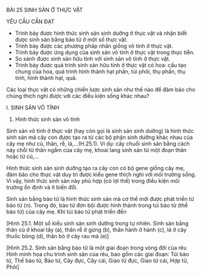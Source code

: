 BÀI 25 SINH SẢN Ở THỰC VẬT

YÊU CẦU CẦN ĐẠT
- Trình bày được hình thức sinh sản sinh dưỡng ở thực vật và nhận biết được sinh sản bằng bào tử ở một số thực vật.
- Trình bày được các phương pháp nhân giống vô tính ở thực vật.
- Trình bày được ứng dụng của sinh sản vô tính ở thực vật trong thực tiễn.
- So sánh được sinh sản hữu tính với sinh sản vô tính ở thực vật.
- Trình bày được quá trình sinh sản hữu tính ở thực vật có hoa: cấu tạo chung của hoa, quá trình hình thành hạt phấn, túi phôi, thụ phấn, thụ tinh, hình thành hạt, quả.

Các loại thực vật có những chiến lược sinh sản như thế nào để đảm bảo cho chúng thích nghi được với các điều kiện sống khác nhau?

I. SINH SẢN VÔ TÍNH

1. Hình thức sinh sản vô tính

Sinh sản vô tính ở thực vật (hay còn gọi là sinh sản sinh dưỡng) là hình thức sinh sản mà cây con được tạo ra từ các bộ phận sinh dưỡng khác nhau của cây mẹ như củ, thân, rễ, lá,...(H.25.1). Ví dụ: cây chuối sinh sản bằng cách nảy chồi từ thân ngầm của cây mẹ, khoai lang sinh sản từ một đoạn thân hoặc từ củ,...

Hình thức sinh sản sinh dưỡng tạo ra cây con có bộ gene giống cây mẹ, đảm bảo cho thực vật duy trì được kiểu gene thích nghi với môi trường sống. Vì vậy, hình thức sinh sản này phù hợp (có lợi thế) trong điều kiện môi trường ổn định và ít biến đổi.

Sinh sản bằng bào tử là hình thức sinh sản mà cơ thể mới được phát triển từ bào tử (n). Trong đó, bào tử đơn bội được hình thành trong túi bào tử (thể bào tử) của cây mẹ. Khi túi bào tử phát triển đến

[Hình 25.1. Một số kiểu sinh sản sinh dưỡng trong tự nhiên.
Sinh sản bằng thân củ ở khoai tây (a), thân rễ ở gừng (b), thân hành ở hành (c), lá ở cây thuốc bỏng (d), thân bò ở cây rau má (e)]

[Hình 25.2. Sinh sản bằng bào tử là một giai đoạn trong vòng đời của rêu
Hình minh họa chu trình sinh sản của rêu, bao gồm các giai đoạn: Túi bào tử, Thể bào tử, Bào tử, Cây đực, Cây cái, Giao tử đực, Giao tử cái, Hợp tử, Phôi]